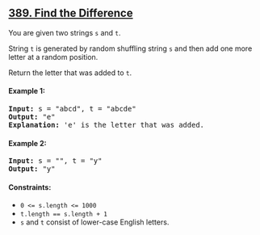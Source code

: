 ## [389. Find the Difference](https://leetcode.com/problems/find-the-difference/)

You are given two strings `s` and `t`.

String `t` is generated by random shuffling string `s` and then add one more letter at a random position.

Return the letter that was added to `t`.

#### Example 1:

<pre>
<strong>Input:</strong> s = "abcd", t = "abcde"
<strong>Output:</strong> "e"
<strong>Explanation:</strong> 'e' is the letter that was added.
</pre>

#### Example 2:

<pre>
<strong>Input:</strong> s = "", t = "y"
<strong>Output:</strong> "y"
</pre>

#### Constraints:

-   `0 <= s.length <= 1000`
-   `t.length == s.length + 1`
-   `s` and `t` consist of lower-case English letters.
